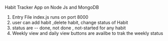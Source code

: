 Habit Tracker App on Node Js and MongoDB
1. Entry File index.js runs on port 8000
2. user can add habit ,delete habit, change status of Habit
3. status are -- done, not done , not-started for any habit
4. Weekly view and daily view buttons are availbe to trak the weekly status
